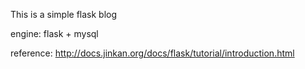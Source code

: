 This is a simple flask blog

engine: flask + mysql

reference: http://docs.jinkan.org/docs/flask/tutorial/introduction.html